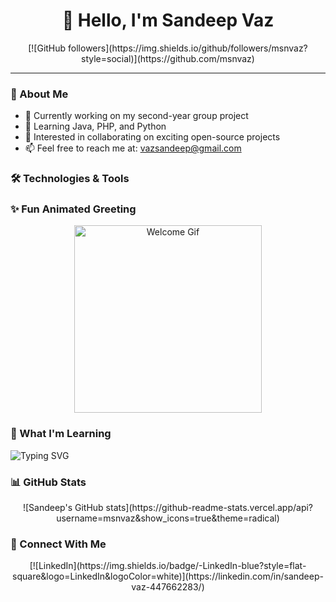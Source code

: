 <h1 align="center">👋 Hello, I'm Sandeep Vaz</h1>
<div align="center">
  [![GitHub followers](https://img.shields.io/github/followers/msnvaz?style=social)](https://github.com/msnvaz)
</div>

---

### 🚀 About Me
- 🔭 Currently working on my second-year group project  
- 🌱 Learning Java, PHP, and Python  
- 👯 Interested in collaborating on exciting open-source projects  
- 📫 Feel free to reach me at: [vazsandeep@gmail.com](mailto:vazsandeep@gmail.com)

### 🛠️ Technologies & Tools

### ✨ Fun Animated Greeting
<div align="center">
  <img src="https://media.giphy.com/media/3o7aCTfyhYawdOXcFW/giphy.gif" alt="Welcome Gif" width="300" />
</div>

### 💬 What I'm Learning
![Typing SVG](https://readme-typing-svg.demolab.com?font=Fira+Code&pause=1000&width=435&lines=Welcome+to+my+profile!;Learning+Java,+Python,+and+PHP;)

### 📊 GitHub Stats
<div align="center">
  ![Sandeep's GitHub stats](https://github-readme-stats.vercel.app/api?username=msnvaz&show_icons=true&theme=radical)
</div>

### 🤝 Connect With Me
<div align="center">
  [![LinkedIn](https://img.shields.io/badge/-LinkedIn-blue?style=flat-square&logo=LinkedIn&logoColor=white)](https://linkedin.com/in/sandeep-vaz-447662283/)
</div>

